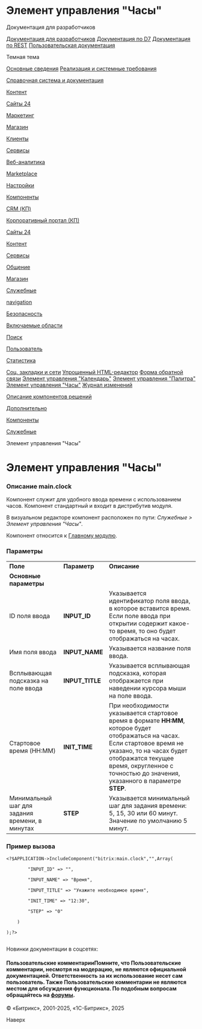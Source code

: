 # Элемент управления "Часы"

Документация для разработчиков

[Документация для разработчиков](https://dev.1c-bitrix.ru/api_help/)
[Документация по D7](https://dev.1c-bitrix.ru/api_d7/)
[Документация по REST](https://dev.1c-bitrix.ru/rest_help/)
[Пользовательская документация](https://dev.1c-bitrix.ru/user_help/)

Темная тема

[Основные сведения](/user_help/index.php)
[Реализация и системные требования](/user_help/reqintro.php)

[Справочная система и документация](/user_help/help/index.php)

[Контент](/user_help/content/index.php)

[Сайты 24](/user_help/sites24/index.php)

[Маркетинг](/user_help/marketing/index.php)

[Магазин](/user_help/store/index.php)

[Клиенты](/user_help/clients/index.php)

[Сервисы](/user_help/service/index.php)

[Веб-аналитика](/user_help/statistic/index.php)

[Marketplace](/user_help/marketplace/index.php)

[Настройки](/user_help/settings/index.php)

[Компоненты](/user_help/components/index.php)

[CRM (КП)](/user_help/components/crm/index.php)

[Корпоративный портал (КП)](/user_help/components/intranet/index.php)

[Сайты 24](/user_help/components/landing/index.php)

[Контент](/user_help/components/content/index.php)

[Сервисы](/user_help/components/services/index.php)

[Общение](/user_help/components/obschenie/index.php)

[Магазин](/user_help/components/magazin/index.php)

[Служебные](/user_help/components/sluzhebnie/index.php)

[navigation](/user_help/components/sluzhebnie/navigation/index.php)

[Безопасность](/user_help/components/sluzhebnie/security/index.php)

[Включаемые области](/user_help/components/sluzhebnie/included_regions/index.php)

[Поиск](/user_help/components/sluzhebnie/search/index.php)

[Пользователь](/user_help/components/sluzhebnie/user/index.php)

[Статистика](/user_help/components/sluzhebnie/statistic/index.php)

[Соц. закладки и сети](/user_help/components/sluzhebnie/main_share.php)
[Упрощенный HTML-редактор](/user_help/components/sluzhebnie/fileman_light_editor.php)
[Форма обратной связи](/user_help/components/sluzhebnie/main_feedback.php)
[Элемент управления "Календарь"](/user_help/components/sluzhebnie/main_calendar.php)
[Элемент управления "Палитра"](/user_help/components/sluzhebnie/main_colorpicker.php)
[Элемент управления "Часы"](/user_help/components/sluzhebnie/main_clock.php)
[Журнал изменений](/user_help/components/sluzhebnie/event_list.php)

[Описание компонентов решений](/user_help/description_decisions/index.php)

[Дополнительно](/user_help/additional/index.php)

[Компоненты](/user_help/components/index.php)

[Служебные](/user_help/components/sluzhebnie/index.php)

Элемент управления "Часы"

# Элемент управления "Часы"

### Описание **main.clock**

Компонент служит для удобного ввода времени с использованием часов. Компонент стандартный и входит в дистрибутив модуля.

В визуальном редакторе компонент расположен по пути: *Служебные > Элемент управления "Часы"*.

Компонент относится к [Главному модулю](/user_help/settings/settings/index.php).

### Параметры

|  |  |  |
| --- | --- | --- |
| **Поле** | **Параметр** | **Описание** |
| **Основные параметры** | | |
| ID поля ввода | **INPUT\_ID** | Указывается идентификатор поля ввода, в которое вставится время. Если поле ввода при открытии содержит какое-то время, то оно будет отображаться на часах. |
| Имя поля ввода | **INPUT\_NAME** | Указывается название поля ввода. |
| Всплывающая подсказка на поле ввода | **INPUT\_TITLE** | Указывается всплывающая подсказка, которая отображается при наведении курсора мыши на поле ввода. |
| Стартовое время (HH:MM) | **INIT\_TIME** | При необходимости указывается стартовое время в формате **HH:MM**, которое будет отображаться на часах. Если стартовое время не указано, то на часах будет отображатся текущее время, округленное с точностью до значения, указанного в параметре **STEP**. |
| Минимальный шаг для задания времени, в минутах | **STEP** | Указывается минимальный шаг для задания времени: 5, 15, 30 или 60 минут. Значение по умолчанию 5 минут. |

### Пример вызова

```
<?$APPLICATION->IncludeComponent("bitrix:main.clock","",Array(
		"INPUT_ID" => "", 
		"INPUT_NAME" => "Время", 
		"INPUT_TITLE" => "Укажите необходимое время", 
		"INIT_TIME" => "12:30", 
		"STEP" => "0" 
	)
);?>

```

Новинки документации в соцсетях:

#### Пользовательские комментарииПомните, что Пользовательские комментарии, несмотря на модерацию, не являются официальной документацией. Ответственность за их использование несет сам пользователь. Также Пользовательские комментарии не являются местом для обсуждения функционала. По подобным вопросам обращайтесь на [форумы](http://dev.1c-bitrix.ru/community/forums/group1/).

© «Битрикс», 2001-2025, «1С-Битрикс», 2025

Наверх